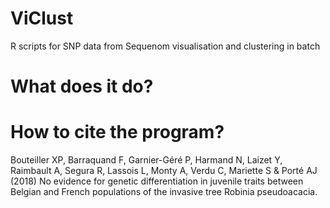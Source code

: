 # ViClust
R scripts for SNP data from Sequenom visualisation and clustering in batch

# What does it do?

# How to cite the program?
Bouteiller XP, Barraquand F, Garnier-Géré P, Harmand N, Laizet Y, Raimbault A, Segura R, Lassois L,
Monty A, Verdu C, Mariette S & Porté AJ (2018) No evidence for genetic differentiation in juvenile traits between Belgian
and French populations of the invasive tree Robinia pseudoacacia. 
